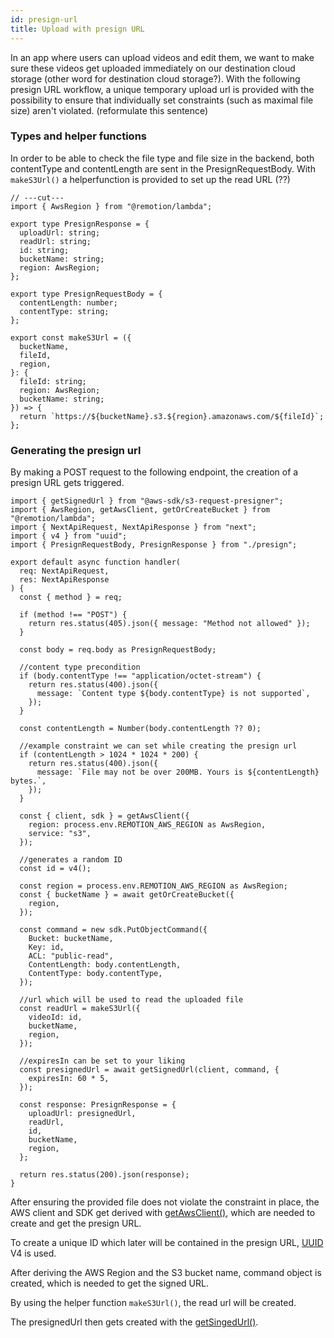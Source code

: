 ```yaml
---
id: presign-url
title: Upload with presign URL
---
```


In an app where users can upload videos and edit them, we want to make sure these videos get uploaded immediately on our destination cloud storage (other word for destination cloud storage?). With the following presign URL workflow, a unique temporary upload url is provided with the possibility to ensure that individually set constraints (such as maximal file size) aren't violated. (reformulate this sentence)

### Types and helper functions

In order to be able to check the file type and file size in the backend, both contentType and contentLength are sent in the PresignRequestBody.
With `makeS3Url()` a helperfunction is provided to set up the read URL (??)

```tsx twoslash
// ---cut---
import { AwsRegion } from "@remotion/lambda";

export type PresignResponse = {
  uploadUrl: string;
  readUrl: string;
  id: string;
  bucketName: string;
  region: AwsRegion;
};

export type PresignRequestBody = {
  contentLength: number;
  contentType: string;
};

export const makeS3Url = ({
  bucketName,
  fileId,
  region,
}: {
  fileId: string;
  region: AwsRegion;
  bucketName: string;
}) => {
  return `https://${bucketName}.s3.${region}.amazonaws.com/${fileId}`;
};
```

### Generating the presign url

By making a POST request to the following endpoint, the creation of a presign URL gets triggered.

```tsx
import { getSignedUrl } from "@aws-sdk/s3-request-presigner";
import { AwsRegion, getAwsClient, getOrCreateBucket } from "@remotion/lambda";
import { NextApiRequest, NextApiResponse } from "next";
import { v4 } from "uuid";
import { PresignRequestBody, PresignResponse } from "./presign";

export default async function handler(
  req: NextApiRequest,
  res: NextApiResponse
) {
  const { method } = req;

  if (method !== "POST") {
    return res.status(405).json({ message: "Method not allowed" });
  }

  const body = req.body as PresignRequestBody;

  //content type precondition
  if (body.contentType !== "application/octet-stream") {
    return res.status(400).json({
      message: `Content type ${body.contentType} is not supported`,
    });
  }

  const contentLength = Number(body.contentLength ?? 0);

  //example constraint we can set while creating the presign url
  if (contentLength > 1024 * 1024 * 200) {
    return res.status(400).json({
      message: `File may not be over 200MB. Yours is ${contentLength} bytes.`,
    });
  }

  const { client, sdk } = getAwsClient({
    region: process.env.REMOTION_AWS_REGION as AwsRegion,
    service: "s3",
  });

  //generates a random ID
  const id = v4();

  const region = process.env.REMOTION_AWS_REGION as AwsRegion;
  const { bucketName } = await getOrCreateBucket({
    region,
  });

  const command = new sdk.PutObjectCommand({
    Bucket: bucketName,
    Key: id,
    ACL: "public-read",
    ContentLength: body.contentLength,
    ContentType: body.contentType,
  });

  //url which will be used to read the uploaded file
  const readUrl = makeS3Url({
    videoId: id,
    bucketName,
    region,
  });

  //expiresIn can be set to your liking
  const presignedUrl = await getSignedUrl(client, command, {
    expiresIn: 60 * 5,
  });

  const response: PresignResponse = {
    uploadUrl: presignedUrl,
    readUrl,
    id,
    bucketName,
    region,
  };

  return res.status(200).json(response);
}
```

After ensuring the provided file does not violate the constraint in place, the AWS client and SDK get derived with [getAwsClient()](/docs/lambda/getawsclient), which are needed to create and get the presign URL.

To create a unique ID which later will be contained in the presign URL, [UUID](https://en.wikipedia.org/wiki/Universally_unique_identifier) V4 is used.

After deriving the AWS Region and the S3 bucket name, command object is created, which is needed to get the signed URL.

By using the helper function `makeS3Url()`, the read url will be created.

The presignedUrl then gets created with the [getSingedUrl()](https://docs.aws.amazon.com/AWSJavaScriptSDK/latest/AWS/S3.html#getSignedUrl-property).
